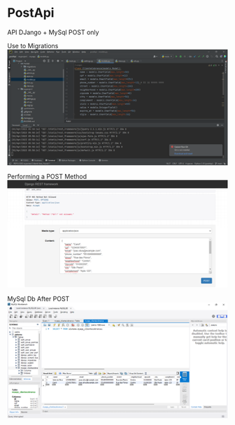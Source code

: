 # PostApi
 API DJango + MySql POST only
 
 Use to Migrations
![MODELS](https://github.com/andersonxv98/myproject/blob/main/1.png)

Performing a POST Method
![POST](https://github.com/andersonxv98/myproject/blob/main/2.png)

MySql Db After POST
![POST](https://github.com/andersonxv98/myproject/blob/main/3.png)
